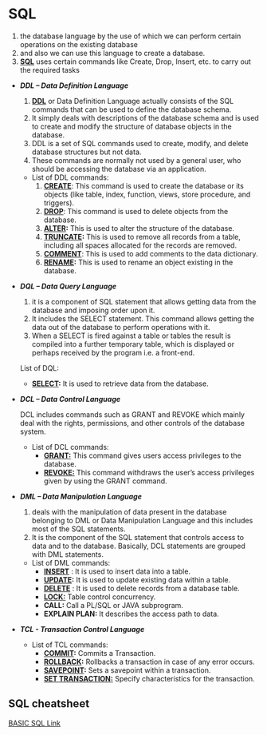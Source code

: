 # SQL
1. the database language by the use of which we can perform certain operations on the existing database 
2. and also we can use this language to create a database. 
3. **[SQL](https://www.geeksforgeeks.org/structured-query-language/)** uses certain commands like Create, Drop, Insert, etc. to carry out the required tasks
- ***DDL – Data Definition Language***
    1. **[DDL](https://www.geeksforgeeks.org/features-of-structured-query-language-sql/)** or Data Definition Language actually consists of the SQL commands that can be used to define the database schema. 
    2. It simply deals with descriptions of the database schema and is used to create and modify the structure of database objects in the database.
    3. DDL is a set of SQL commands used to create, modify, and delete database structures but not data. 
    4. These commands are normally not used by a general user, who should be accessing the database via an application.
    - List of DDL commands:
        1. **[CREATE](https://www.geeksforgeeks.org/sql-create/)**: This command is used to create the database or its objects (like table, index, function, views, store procedure, and triggers).
        2. **[DROP](https://www.geeksforgeeks.org/sql-drop-truncate/)**: This command is used to delete objects from the database.
        3. **[ALTER](https://www.geeksforgeeks.org/sql-alter-add-drop-modify/):** This is used to alter the structure of the database.
        4. **[TRUNCATE](https://www.geeksforgeeks.org/sql-drop-truncate/):** This is used to remove all records from a table, including all spaces allocated for the records are removed.
        5. **[COMMENT](https://www.geeksforgeeks.org/sql-comments/)**: This is used to add comments to the data dictionary.
        6. **[RENAME](https://www.geeksforgeeks.org/sql-alter-rename/):** This is used to rename an object existing in the database.

- ***DQL – Data Query Language***
    1. it is a component of SQL statement that allows getting data from the database and imposing order upon it. 
    2. It includes the SELECT statement. This command allows getting the data out of the database to perform operations with it. 
    3. When a SELECT is fired against a table or tables the result is compiled into a further temporary table, which is displayed or perhaps received by the program i.e. a front-end.
    
    List of DQL:
    
    - **[SELECT](https://www.geeksforgeeks.org/sql-select-clause/):** It is used to retrieve data from the database.

- ***DCL – Data Control Language***
    
    DCL includes commands such as GRANT and REVOKE which mainly deal with the rights, permissions, and other controls of the database system.
    
    - List of  DCL commands:
        - **[GRANT:](https://www.geeksforgeeks.org/mysql-grant-revoke-privileges/)** This command gives users access privileges to the database.
        - **[REVOKE:](https://www.geeksforgeeks.org/difference-between-grant-and-revoke/)** This command withdraws the user’s access privileges given by using the GRANT command.
- ***DML – Data Manipulation Language***
    1. deals with the manipulation of data present in the database belonging to DML or Data Manipulation Language and this includes most of the SQL statements. 
    2. It is the component of the SQL statement that controls access to data and to the database. Basically, DCL statements are grouped with DML statements.
    - List of DML commands:
        - **[INSERT](https://www.geeksforgeeks.org/sql-insert-statement/)** : It is used to insert data into a table.
        - **[UPDATE](https://www.geeksforgeeks.org/sql-update-statement/):** It is used to update existing data within a table.
        - **[DELETE](https://www.geeksforgeeks.org/sql-delete-statement/)** : It is used to delete records from a database table.
        - **[LOCK:](https://www.geeksforgeeks.org/sql-lock-table/)** Table control concurrency.
        - **CALL:** Call a PL/SQL or JAVA subprogram.
        - **EXPLAIN PLAN:** It describes the access path to data.
- ***TCL - Transaction Control Language***
    - List of TCL commands:
        - **[COMMIT](https://www.geeksforgeeks.org/sql-transactions/):** Commits a Transaction.
        - **[ROLLBACK](https://www.geeksforgeeks.org/sql-transactions/):** Rollbacks a transaction in case of any error occurs.
        - **[SAVEPOINT](https://www.geeksforgeeks.org/sql-transactions/):** Sets a savepoint within a transaction.
        - **[SET TRANSACTION:](https://www.geeksforgeeks.org/sql-transactions/)** Specify characteristics for the transaction.

## SQL cheatsheet
[BASIC SQL Link](https://www.educba.com/cheat-sheet-sql/?source=leftnav)
